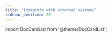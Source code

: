 ```yaml
---
title: "Integrate with external systems"
sidebar_position: 30
---
```


import DocCardList from '@theme/DocCardList';

<DocCardList />